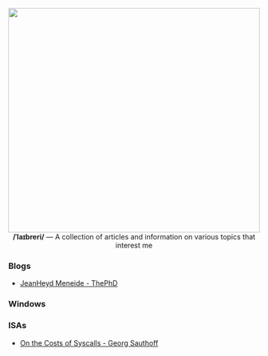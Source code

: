 <p align="center">
  <img src="https://github.com/oberrich/library/assets/6305520/b893e506-59f1-4f88-a2fb-3f861606024a" width="100%" height="450px">
  <b>/ˈlaɪbreri/</b>
  — A collection of articles and information on various topics that interest me
</p>


### Blogs

- [JeanHeyd Meneide - ThePhD](https://thephd.dev/)

### Windows

### ISAs

- [On the Costs of Syscalls - Georg Sauthoff](https://gms.tf/on-the-costs-of-syscalls.html)

